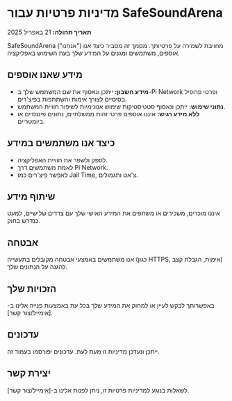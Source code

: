 # מדיניות פרטיות עבור SafeSoundArena

**תאריך תחולה:** 21 באפריל 2025

SafeSoundArena ("אנחנו") מחויבת לשמירה על פרטיותך. מסמך זה מסביר כיצד אנו אוספים, משתמשים ומגנים על המידע שלך בעת השימוש באפליקציה.

## מידע שאנו אוספים

- **מידע חשבון:** ייתכן ונאסוף את שם המשתמש שלך ב-Pi Network ופרטי פרופיל בסיסיים לצורך אימות והשתתפות בפיצ'רים.
- **נתוני שימוש:** ייתכן ונאסוף סטטיסטיקות שימוש אנונימיות לשיפור חוויית המשתמש.
- **ללא מידע רגיש:** איננו אוספים פרטי זהות ממשלתיים, נתונים פיננסיים או ביומטריים.

## כיצד אנו משתמשים במידע

- לספק ולשפר את חוויית האפליקציה.
- לאמת משתמשים דרך Pi Network.
- לאפשר פיצ'רים כמו Jail Time, צ'אט ותגמולים.

## שיתוף מידע

איננו מוכרים, משכירים או משתפים את המידע האישי שלך עם צדדים שלישיים, למעט כנדרש בחוק.

## אבטחה

אנו משתמשים באמצעי אבטחה מקובלים בתעשייה (כגון HTTPS, אימות, הגבלת קצב) להגנה על הנתונים שלך.

## הזכויות שלך

באפשרותך לבקש לעיין או למחוק את המידע שלך בכל עת באמצעות פנייה אלינו ב-[אימייל/צור קשר].

## עדכונים

ייתכן ונעדכן מדיניות זו מעת לעת. עדכונים יפורסמו בעמוד זה.

## יצירת קשר

לשאלות בנוגע למדיניות פרטיות זו, ניתן לפנות אלינו ב-[אימייל/צור קשר].
